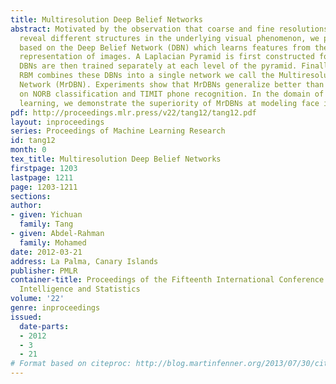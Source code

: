 ```yaml
---
title: Multiresolution Deep Belief Networks
abstract: Motivated by the observation that coarse and fine resolutions of an image
  reveal different structures in the underlying visual phenomenon, we present a model
  based on the Deep Belief Network (DBN) which learns features from the multiscale
  representation of images. A Laplacian Pyramid is first constructed for each image.
  DBNs are then trained separately at each level of the pyramid. Finally, a top level
  RBM combines these DBNs into a single network we call the Multiresolution Deep Belief
  Network (MrDBN). Experiments show that MrDBNs generalize better than standard DBNs
  on NORB classification and TIMIT phone recognition. In the domain of generative
  learning, we demonstrate the superiority of MrDBNs at modeling face images.
pdf: http://proceedings.mlr.press/v22/tang12/tang12.pdf
layout: inproceedings
series: Proceedings of Machine Learning Research
id: tang12
month: 0
tex_title: Multiresolution Deep Belief Networks
firstpage: 1203
lastpage: 1211
page: 1203-1211
sections: 
author:
- given: Yichuan
  family: Tang
- given: Abdel-Rahman
  family: Mohamed
date: 2012-03-21
address: La Palma, Canary Islands
publisher: PMLR
container-title: Proceedings of the Fifteenth International Conference on Artificial
  Intelligence and Statistics
volume: '22'
genre: inproceedings
issued:
  date-parts:
  - 2012
  - 3
  - 21
# Format based on citeproc: http://blog.martinfenner.org/2013/07/30/citeproc-yaml-for-bibliographies/
---
```

